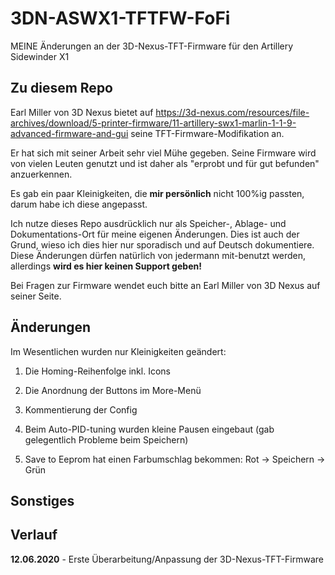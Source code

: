# 3DN-ASWX1-TFTFW-FoFi
MEINE Änderungen an der 3D-Nexus-TFT-Firmware für den Artillery Sidewinder X1


## Zu diesem Repo
Earl Miller von 3D Nexus bietet auf
https://3d-nexus.com/resources/file-archives/download/5-printer-firmware/11-artillery-swx1-marlin-1-1-9-advanced-firmware-and-gui
seine TFT-Firmware-Modifikation an.

Er hat sich mit seiner Arbeit sehr viel Mühe gegeben.
Seine Firmware wird von vielen Leuten genutzt und ist daher als "erprobt und für gut befunden" anzuerkennen.

Es gab ein paar Kleinigkeiten, die **mir persönlich** nicht 100%ig passten, darum habe ich diese angepasst.

Ich nutze dieses Repo ausdrücklich nur als Speicher-, Ablage- und Dokumentations-Ort für meine eigenen Änderungen.
Dies ist auch der Grund, wieso ich dies hier nur sporadisch und auf Deutsch dokumentiere.  
Diese Änderungen dürfen natürlich von jedermann mit-benutzt werden, allerdings **wird es hier keinen Support geben!**

Bei Fragen zur Firmware wendet euch bitte an Earl Miller von 3D Nexus auf seiner Seite.


## Änderungen
Im Wesentlichen wurden nur Kleinigkeiten geändert:

1. Die Homing-Reihenfolge inkl. Icons

2. Die Anordnung der Buttons im More-Menü

3. Kommentierung der Config

4. Beim Auto-PID-tuning wurden kleine Pausen eingebaut (gab gelegentlich Probleme beim Speichern)

5. Save to Eeprom hat einen Farbumschlag bekommen: Rot -> Speichern -> Grün
  
## Sonstiges  
 
    
## Verlauf  
**12.06.2020** - Erste Überarbeitung/Anpassung der 3D-Nexus-TFT-Firmware
